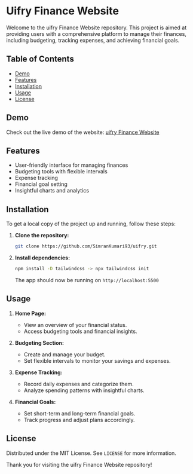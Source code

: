 # Uifry Finance Website

Welcome to the uifry Finance Website repository. This project is aimed at providing users with a comprehensive platform to manage their finances, including budgeting, tracking expenses, and achieving financial goals.

## Table of Contents

- [Demo](#demo)
- [Features](#features)
- [Installation](#installation)
- [Usage](#usage)
- [License](#license)

## Demo

Check out the live demo of the website: [uifry Finance Website](https://urify.vercel.app/)

## Features

- User-friendly interface for managing finances
- Budgeting tools with flexible intervals
- Expense tracking
- Financial goal setting
- Insightful charts and analytics

## Installation

To get a local copy of the project up and running, follow these steps:

1. **Clone the repository:**

    ```bash
    git clone https://github.com/SimranKumari93/uifry.git
    ```

2. **Install dependencies:**

    ```bash
    npm install -D tailwindcss -> npx tailwindcss init
    ```




    The app should now be running on `http://localhost:5500`

## Usage

1. **Home Page:**
    - View an overview of your financial status.
    - Access budgeting tools and financial insights.

2. **Budgeting Section:**
    - Create and manage your budget.
    - Set flexible intervals to monitor your savings and expenses.

3. **Expense Tracking:**
    - Record daily expenses and categorize them.
    - Analyze spending patterns with insightful charts.

4. **Financial Goals:**
    - Set short-term and long-term financial goals.
    - Track progress and adjust plans accordingly.


## License

Distributed under the MIT License. See `LICENSE` for more information.


Thank you for visiting the uifry Finance Website repository!
